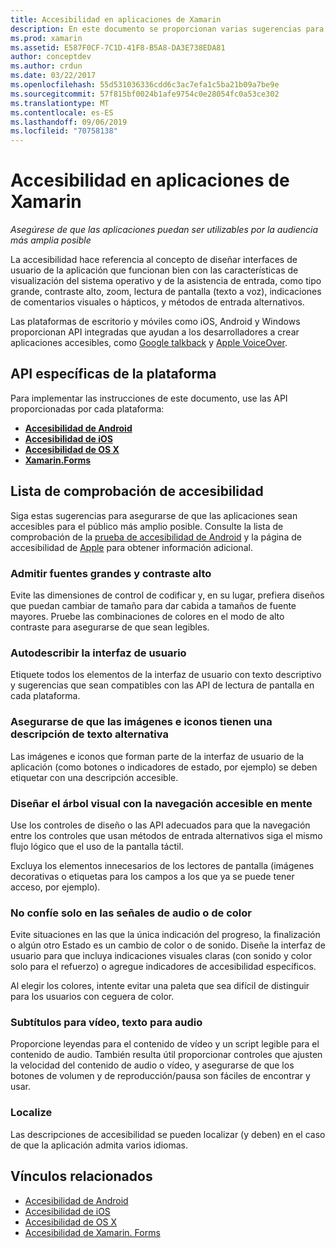 ```yaml
---
title: Accesibilidad en aplicaciones de Xamarin
description: En este documento se proporcionan varias sugerencias para la creación de aplicaciones accesibles. Por ejemplo, incluye recomendaciones sobre fuentes grandes, contraste alto, interfaces autodescriptivas, etc.
ms.prod: xamarin
ms.assetid: E587F0CF-7C1D-41F8-B5A8-DA3E738EDA81
author: conceptdev
ms.author: crdun
ms.date: 03/22/2017
ms.openlocfilehash: 55d531036336cdd6c3ac7efa1c5ba21b09a7be9e
ms.sourcegitcommit: 57f815bf0024b1afe9754c0e28054fc0a53ce302
ms.translationtype: MT
ms.contentlocale: es-ES
ms.lasthandoff: 09/06/2019
ms.locfileid: "70758138"
---
```

# <a name="accessibility-in-xamarin-apps"></a>Accesibilidad en aplicaciones de Xamarin

_Asegúrese de que las aplicaciones puedan ser utilizables por la audiencia más amplia posible_

La accesibilidad hace referencia al concepto de diseñar interfaces de usuario de la aplicación que funcionan bien con las características de visualización del sistema operativo y de la asistencia de entrada, como tipo grande, contraste alto, zoom, lectura de pantalla (texto a voz), indicaciones de comentarios visuales o hápticos, y métodos de entrada alternativos.

Las plataformas de escritorio y móviles como iOS, Android y Windows proporcionan API integradas que ayudan a los desarrolladores a crear aplicaciones accesibles, como [Google talkback](https://play.google.com/store/apps/details?id=com.google.android.marvin.talkback) y [Apple VoiceOver](http://www.apple.com/accessibility/ios/voiceover/).

## <a name="platform-specific-apis"></a>API específicas de la plataforma

Para implementar las instrucciones de este documento, use las API proporcionadas por cada plataforma:

- [**Accesibilidad de Android**](~/android/app-fundamentals/accessibility.md)
- [**Accesibilidad de iOS**](~/ios/app-fundamentals/accessibility.md)
- [**Accesibilidad de OS X**](~/mac/app-fundamentals/accessibility.md)
- [**Xamarin.Forms**](~/xamarin-forms/app-fundamentals/accessibility/index.md)

<a name="checklist" />

## <a name="accessibility-checklist"></a>Lista de comprobación de accesibilidad

Siga estas sugerencias para asegurarse de que las aplicaciones sean accesibles para el público más amplio posible. Consulte la lista de comprobación de la [prueba de accesibilidad de Android](https://developer.android.com/training/accessibility/testing.html) y la página de accesibilidad de [Apple](http://www.apple.com/accessibility/) para obtener información adicional.

### <a name="support-large-fonts-and-high-contrast"></a>Admitir fuentes grandes y contraste alto

Evite las dimensiones de control de codificar y, en su lugar, prefiera diseños que puedan cambiar de tamaño para dar cabida a tamaños de fuente mayores.
Pruebe las combinaciones de colores en el modo de alto contraste para asegurarse de que sean legibles.

### <a name="make-the-user-interface-self-describing"></a>Autodescribir la interfaz de usuario

Etiquete todos los elementos de la interfaz de usuario con texto descriptivo y sugerencias que sean compatibles con las API de lectura de pantalla en cada plataforma.

### <a name="ensure-that-images-and-icons-have-an-alternate-text-description"></a>Asegurarse de que las imágenes e iconos tienen una descripción de texto alternativa

Las imágenes e iconos que forman parte de la interfaz de usuario de la aplicación (como botones o indicadores de estado, por ejemplo) se deben etiquetar con una descripción accesible.

### <a name="design-the-visual-tree-with-accessible-navigation-in-mind"></a>Diseñar el árbol visual con la navegación accesible en mente

Use los controles de diseño o las API adecuados para que la navegación entre los controles que usan métodos de entrada alternativos siga el mismo flujo lógico que el uso de la pantalla táctil.

Excluya los elementos innecesarios de los lectores de pantalla (imágenes decorativas o etiquetas para los campos a los que ya se puede tener acceso, por ejemplo).

### <a name="dont-rely-on-audio-or-color-cues-alone"></a>No confíe solo en las señales de audio o de color

Evite situaciones en las que la única indicación del progreso, la finalización o algún otro Estado es un cambio de color o de sonido. Diseñe la interfaz de usuario para que incluya indicaciones visuales claras (con sonido y color solo para el refuerzo) o agregue indicadores de accesibilidad específicos.

Al elegir los colores, intente evitar una paleta que sea difícil de distinguir para los usuarios con ceguera de color.

### <a name="captioning-for-video-text-for-audio"></a>Subtítulos para vídeo, texto para audio

Proporcione leyendas para el contenido de vídeo y un script legible para el contenido de audio. También resulta útil proporcionar controles que ajusten la velocidad del contenido de audio o vídeo, y asegurarse de que los botones de volumen y de reproducción/pausa son fáciles de encontrar y usar.

### <a name="localize"></a>Localize

Las descripciones de accesibilidad se pueden localizar (y deben) en el caso de que la aplicación admita varios idiomas.

## <a name="related-links"></a>Vínculos relacionados

- [Accesibilidad de Android](~/android/app-fundamentals/accessibility.md)
- [Accesibilidad de iOS](~/ios/app-fundamentals/accessibility.md)
- [Accesibilidad de OS X](~/mac/app-fundamentals/accessibility.md)
- [Accesibilidad de Xamarin. Forms](~/xamarin-forms/app-fundamentals/accessibility/index.md)
